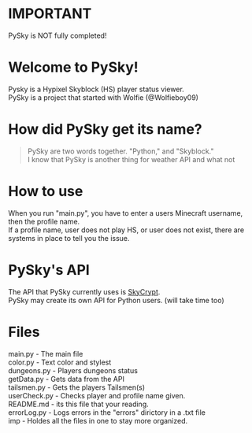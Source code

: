 # IMPORTANT
PySky is NOT fully completed!
# Welcome to PySky!
Pysky is a Hypixel Skyblock (HS) player status viewer.\
PySky is a project that started with Wolfie (@Wolfieboy09)
# How did PySky get its name?
> PySky are two words together. "Python," and "Skyblock."\
> I know that PySky is another thing for weather API and what not
> 
# How to use
When you run "main.py", you have to enter a users Minecraft username, then the profile name.\
If a profile name, user does not play HS, or user does not exist, there are systems in place to tell you the issue.

# PySky's API
The API that PySky currently uses is [SkyCrypt](https://sky.shiiyu.moe/api).\
PySky may create its own API for Python users. (will take time too)


# Files
main.py - The main file \
color.py - Text color and stylest\
dungeons.py - Players dungeons status\
getData.py - Gets data from the API\
tailsmen.py - Gets the players Tailsmen(s)\
userCheck.py - Checks player and profile name given.\
README.md - its this file that your reading.\
errorLog.py - Logs errors in the "errors" dirictory in a .txt file\
imp - Holdes all the files in one to stay more organized.
